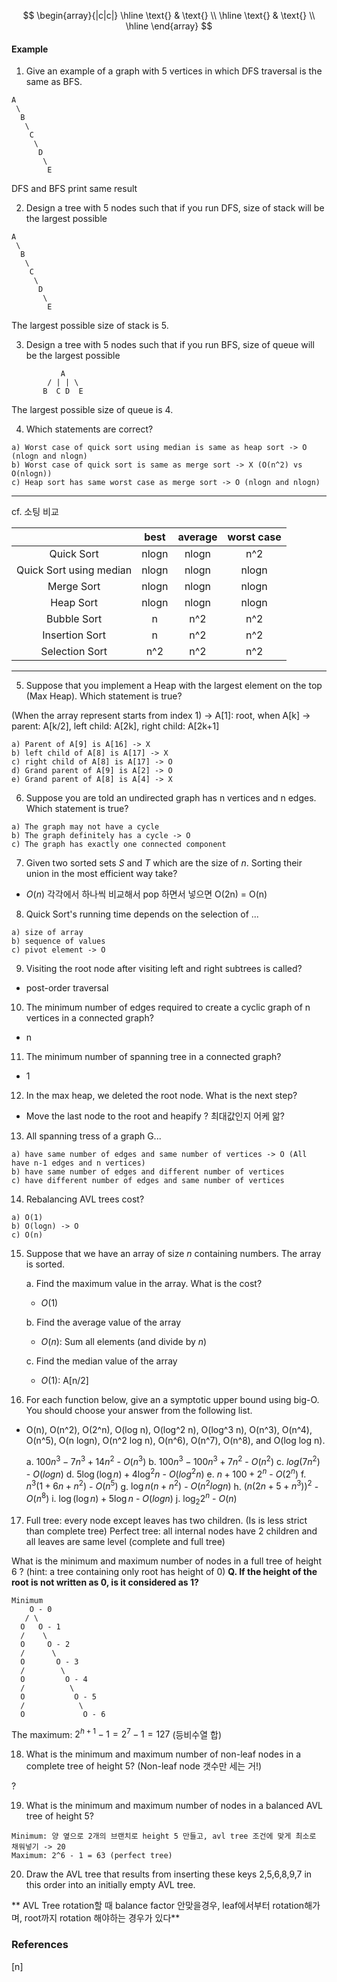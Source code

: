 $$
\begin{array}{|c|c|}
\hline
\text{} & \text{} \\
\hline
\text{} & \text{} \\
\hline
\end{array}
$$

#### Example

1. Give an example of a graph with 5 vertices in which DFS traversal is the same as BFS.

``` plaintext
A
 \
  B
   \
    C
     \
      D
       \
        E
```

DFS and BFS print same result

2. Design a tree with 5 nodes such that if you run DFS, size of stack will be the largest possible

``` plaintext
A
 \
  B
   \
    C
     \
      D
       \
        E
```

The largest possible size of stack is 5.

3. Design a tree with 5 nodes such that if you run BFS, size of queue will be the largest possible

``` plaintext
           A
        / | | \
       B  C D  E
```

The largest possible size of queue is 4.

4. Which statements are correct?

``` plaintext
a) Worst case of quick sort using median is same as heap sort -> O (nlogn and nlogn)
b) Worst case of quick sort is same as merge sort -> X (O(n^2) vs O(nlogn))
c) Heap sort has same worst case as merge sort -> O (nlogn and nlogn)
```

---
cf. 소팅 비교

||best|average|worst case|
|:--:|:--:|:--:|:--:|
|Quick Sort|nlogn|nlogn|n^2|
|Quick Sort using median|nlogn|nlogn|nlogn|
|Merge Sort|nlogn|nlogn|nlogn|
|Heap Sort|nlogn|nlogn|nlogn|
|Bubble Sort|n|n^2|n^2|
|Insertion Sort|n|n^2|n^2|
|Selection Sort|n^2|n^2|n^2|

---

5. Suppose that you implement a Heap with the largest element on the top (Max Heap). Which statement is true?

(When the array represent starts from index 1) -> A[1]: root, when A[k] -> parent: A[k/2], left child: A[2k], right child: A[2k+1]

``` plaintext
a) Parent of A[9] is A[16] -> X
b) left child of A[8] is A[17] -> X
c) right child of A[8] is A[17] -> O
d) Grand parent of A[9] is A[2] -> O
e) Grand parent of A[8] is A[4] -> X
```

6. Suppose you are told an undirected graph has n vertices and n edges. Which statement is true?

``` plaintext
a) The graph may not have a cycle
b) The graph definitely has a cycle -> O
c) The graph has exactly one connected component
```

7. Given two sorted sets $S$ and $T$ which are the size of $n$. Sorting their union in the most efficient way take?

- $O(n)$
각각에서 하나씩 비교해서 pop 하면서 넣으면 O(2n) = O(n)

8. Quick Sort's running time depends on the selection of ...

``` plaintext
a) size of array
b) sequence of values
c) pivot element -> O
```

9. Visiting the root node after visiting left and right subtrees is called?

- post-order traversal

10. The minimum number of edges required to create a cyclic graph of n vertices in a connected graph?

- n

11. The minimum number of spanning tree in a connected graph?

- 1

12. In the max heap, we deleted the root node. What is the next step?

- Move the last node to the root and heapify ? 최대값인지 어케 앎?

13. All spanning tress of a graph G...

``` plaintext
a) have same number of edges and same number of vertices -> O (All have n-1 edges and n vertices)
b) have same number of edges and different number of vertices
c) have different number of edges and same number of vertices
```

14. Rebalancing AVL trees cost?

``` plaintext
a) O(1)
b) O(logn) -> O
c) O(n)
```

15. Suppose that we have an array of size $n$ containing numbers. The array is sorted.

    a. Find the maximum value in the array. What is the cost?

    - $O(1)$

    b. Find the average value of the array

    - $O(n)$: Sum all elements (and divide by $n$)

    c. Find the median value of the array

    - $O(1)$: A[n/2]

16. For each function below, give an a symptotic upper bound using big-O. You should choose your answer from the following list.

- O(n), O(n^2), O(2^n), O(log n), O(log^2 n), O(log^3 n), O(n^3), O(n^4), O(n^5), O(n logn), O(n^2 log n), O(n^6), O(n^7), O(n^8), and O(log log n).

    a. $100 n^3 - 7 n^3 + 14 n^2$
        - $O(n^3)$
    b. $100 n^3 - 100 n^3 + 7 n^2$
        - $O(n^2)$
    c. $log(7n^2)$
        - $O(log n)$
    d. $5 \log(\log n) + 4 \log^2 n$
        - $O(log^2 n)$
    e. $n + 100 + 2^n$
        - $O(2^n)$
    f. $n^3 (1 + 6n + n^2)$
        - $O(n^5)$
    g. $\log n (n + n^2)$
        - $O(n^2 log n)$
    h. $(n (2n + 5 + n^3))^2$
        - $O(n^8)$
    i. $\log(\log n) + 5 \log n$
        - $O(log n)$
    j. $\log_2 2^n$
        - $O(n)$

17. Full tree: every node except leaves has two children. (Is is less strict than complete tree)
Perfect tree: all internal nodes have 2 children and all leaves are same level (complete and full tree)

What is the minimum and maximum number of nodes in a full tree of height 6 ? (hint: a tree containing only root has height of 0)
**Q. If the height of the root is not written as 0, is it considered as 1?**

``` plaintext
Minimum
    O - 0
   / \
  O   O - 1
  /    \
  O     O - 2
  /      \
  O       O - 3
  /        \
  O         O - 4
  /          \
  O           O - 5
  /            \
  O             O - 6
```
The maximum: $2^{h+1} - 1 = 2^7 - 1 = 127$ (등비수열 합)

18. What is the minimum and maximum number of non-leaf nodes in a complete tree of height 5? (Non-leaf node 갯수만 세는 거!)

?

19. What is the minimum and maximum number of nodes in a balanced AVL tree of height 5?

``` plaintext
Minimum: 양 옆으로 2개의 브랜치로 height 5 만들고, avl tree 조건에 맞게 최소로 채워넣기 -> 20
Maximum: 2^6 - 1 = 63 (perfect tree)
```

20. Draw the AVL tree that results from inserting these keys 2,5,6,8,9,7 in this order into an initially empty AVL tree.

** AVL Tree rotation할 때 balance factor 안맞을경우, leaf에서부터 rotation해가며, root까지 rotation 해야하는 경우가 있다**














### References

$\tag*{}\label{n} \text{[n] }$
